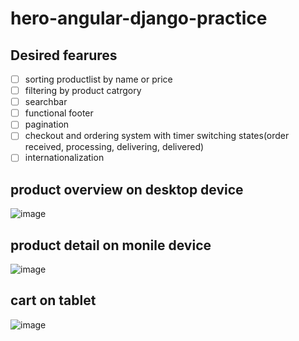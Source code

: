 # hero-angular-django-practice
## Desired fearures
- [ ] sorting productlist by name or price
- [ ] filtering by product catrgory
- [ ] searchbar
- [ ] functional footer
- [ ] pagination
- [ ] checkout and ordering system with timer switching states(order received, processing, delivering, delivered)
- [ ] internationalization

## product overview on desktop device
![image](https://user-images.githubusercontent.com/73477885/150970901-921ae8e3-b6c9-4295-b2e3-f9f13f514ec5.png)

## product detail on monile device
![image](https://user-images.githubusercontent.com/73477885/150970925-57b0895c-66cd-4348-9a07-1ed637f913f0.png)

## cart on tablet
![image](https://user-images.githubusercontent.com/73477885/150970977-63da0e0d-74a4-41cd-bad1-52586a787f4a.png)

